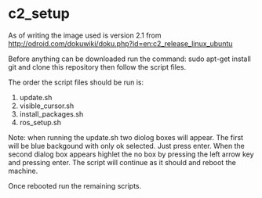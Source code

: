 # c2_setup
As of writing the image used is version 2.1 from http://odroid.com/dokuwiki/doku.php?id=en:c2_release_linux_ubuntu

Before anything can be downloaded run the command: sudo apt-get install git and clone this repository then follow the script files.

The order the script files should be run is: <br />
1. update.sh <br />
2. visible_cursor.sh <br />
3. install_packages.sh <br />
4. ros_setup.sh <br />

Note: when running the update.sh two diolog boxes will appear. The first will be blue backgound with only ok selected. Just press enter. When the second dialog box appears highlet the no box by pressing the left arrow key and pressing enter. The script will continue as it should and reboot the machine.

Once rebooted run the remaining scripts.
